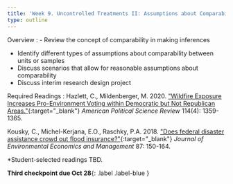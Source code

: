 ```yaml
---
title: 'Week 9. Uncontrolled Treatments II: Assumptions about Comparability (Oct 23)'
type: outline
---
```


Overview
: - Review the concept of comparability in making inferences
  - Identify different types of assumptions about comparability between units or samples
  - Discuss scenarios that allow for reasonable assumptions about comparability
  - Discuss interim research design project

Required Readings
: Hazlett, C., Mildenberger, M. 2020. ["Wildfire Exposure Increases Pro-Environment Voting within Democratic but Not Republican Areas."](https://doi.org/10.1017/S0003055420000441){:target="_blank"} _American Political Science Review_ 114(4): 1359-1365.
  
  Kousky, C., Michel-Kerjana, E.O., Raschky, P.A. 2018. ["Does federal disaster assistance crowd out flood insurance?"](https://doi.org/10.1016/j.jeem.2017.05.010){:target="_blank"} _Journal of Environmental Economics and Management_ 87: 150-164.

  *Student-selected readings TBD.

**Third checkpoint due Oct 28**{: .label .label-blue }